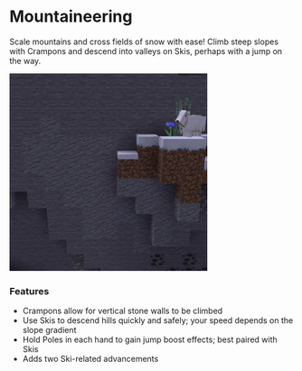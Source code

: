 # Mountaineering<!--$headerTitle--><!--$pmc:delete-->

Scale mountains and cross fields of snow with ease! Climb steep slopes with Crampons and descend into valleys on Skis, perhaps with a jump on the way. <!--$pmc:headerSize-->

<img src="images/mountaineering.webp" alt="Mountaineering Example" width="350"/> <!--$localAssetToURL--> 

### Features
- Crampons allow for vertical stone walls to be climbed
- Use Skis to descend hills quickly and safely; your speed depends on the slope gradient
- Hold Poles in each hand to gain jump boost effects; best paired with Skis
- Adds two Ski-related advancements
